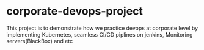 # corporate-devops-project
This project is to demonstrate how we practice devops at corporate level by implementing Kubernetes, seamless  CI/CD piplines on jenkins, Monitoring servers(BlackBox) and etc
